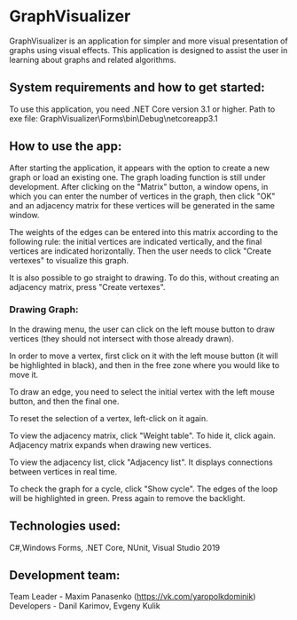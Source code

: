 #  GraphVisualizer

GraphVisualizer is an application for simpler and more visual presentation of graphs using
visual effects. This application is designed to assist the user in learning about graphs and 
related algorithms.

## System requirements and how to get started:

To use this application, you need .NET Core version 3.1 or higher.
Path to exe file: GraphVisualizer\Forms\bin\Debug\netcoreapp3.1

## How to use the app:

After starting the application, it appears with the option to create a new graph or load an existing one.
The graph loading function is still under development. 
After clicking on the "Matrix" button, a window opens, in which you can enter the number of vertices 
in the graph, then click "OK" and an adjacency matrix for these vertices will be generated in the same 
window.

The weights of the edges can be entered into this matrix according to the following rule: the initial 
vertices are indicated vertically, and the final vertices are indicated horizontally.
Then the user needs to click "Create vertexes" to visualize this graph.

It is also possible to go straight to drawing. To do this, without creating an adjacency matrix, press
"Create vertexes".

### Drawing Graph:

In the drawing menu, the user can click on the left mouse button to draw vertices (they should not 
intersect with those already drawn).

In order to move a vertex, first click on it with the left mouse button (it will be highlighted in black), 
and then in the free zone where you would like to move it.

To draw an edge, you need to select the initial vertex with the left mouse button, and then the final one.

To reset the selection of a vertex, left-click on it again.

To view the adjacency matrix, click "Weight table". To hide it, click again. Adjacency matrix expands when 
drawing new vertices.

To view the adjacency list, click "Adjacency list". It displays connections between vertices in real time.

To check the graph for a cycle, click "Show cycle". The edges of the loop will be highlighted in green. 
Press again to remove the backlight.

## Technologies used:

C#,Windows Forms, .NET Core, NUnit, Visual Studio 2019

## Development team:

Team Leader - Maxim Panasenko (https://vk.com/yaropolkdominik)
Developers - Danil Karimov, Evgeny Kulik


